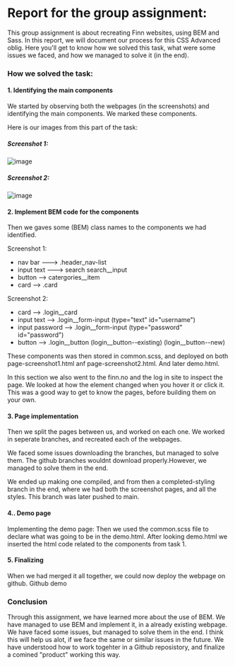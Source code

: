 # Report for the group assignment: 
This group assignment is about recreating Finn websites, using BEM and Sass.
In this report, we will document our process for this CSS Advanced oblig.
Here you'll get to know how we solved this task, what were some issues we faced, and how we managed to solve it (in the end).

### How we solved the task:

#### 1. Identifying the main components
We started by observing both the webpages (in the screenshots) and identifying the main components. We marked these components.

Here is our images from this part of the task:

##### Screenshot 1:
![image](https://github.com/AdvancedCSS2024/intro-git-github-ViktoriaLangaas/assets/156425660/bc9a76e3-ae12-42a1-8003-3d3cc1b7dffa)

##### Screenshot 2:
![image](https://github.com/AdvancedCSS2024/intro-git-github-ViktoriaLangaas/assets/156425660/340a0ff5-c943-43d4-9891-3d0a96969f1f)



#### 2. Implement BEM code for the components
Then we gaves some (BEM) class names to the components we had identified.

Screenshot 1:
- nav bar ---> .header_nav-list
- input text ---> search search__input
- button --> catergories__item
- card --> .card

Screenshot 2:
- card --> .login__card
- input text --> .login__form-input (type="text" id="username")
- input password --> .login__form-input (type="password" id="password")
- button --> .login__button (login__button--existing) (login__button--new)

These components was then stored in common.scss, and deployed on both page-screenshot1.html anf page-screenshot2.html. And later demo.html.

In this section we also went to the finn.no and the log in site to inspect the page. 
We looked at how the element changed when you hover it or click it. This was a good way to get to know the pages, before building them on your own.

#### 3. Page implementation
Then we split the pages between us, and worked on each one. 
We worked in seperate branches, and recreated each of the webpages. 

We faced some issues downloading the branches, but managed to solve them.
The github branches wouldnt download properly.However, we managed to solve them in the end.

We ended up making one compiled, and from then a completed-styling branch in the end, where we had both the screenshot pages, and all the styles. This branch was later pushed to main.

#### 4.. Demo page
Implementing the demo page:
Then we used the common.scss file to declare what was going to be in the demo.html.
After looking demo.html we inserted the html code related to the components from task 1. 


#### 5. Finalizing
When we had merged it all together, we could now deploy the webpage on github.
Github demo


### Conclusion

Through this assignment, we have learned more about the use of BEM. We have managed to use BEM and implement it, in a already existing webpage.
We have faced some issues, but managed to solve them in the end. I think this will help us alot, if we face the same or similar issues in the future.
We have understood how to work togehter in a Github reposistory, and finalize a comined "product" working this way.
